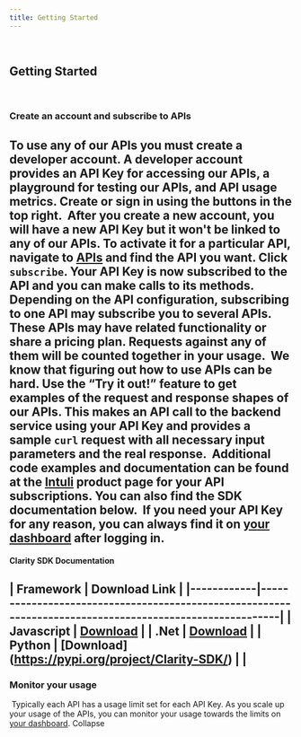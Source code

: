 ```yaml
---
title: Getting Started
---
```

​
## Getting Started
​
### Create an account and subscribe to APIs
​
To use any of our APIs you must create a developer account. A developer account provides an API Key for accessing our APIs, a playground for testing our APIs, and API usage metrics. Create or sign in using the buttons in the top right.
​
After you create a new account, you will have a new API Key but it won't be linked to any of our APIs. To activate it for a particular API, navigate to [APIs](/apis) and find the API you want. Click `subscribe`. Your API Key is now subscribed to the API and you can make calls to its methods.
​
Depending on the API configuration, subscribing to one API may subscribe you to several APIs. These APIs may have related functionality or share a pricing plan. Requests against any of them will be counted together in your usage.
​
We know that figuring out how to use APIs can be hard. Use the “Try it out!” feature to get examples of the request and response shapes of our APIs. This makes an API call to the backend service using your API Key and provides a sample `curl` request with all necessary input parameters and the real response.
​
Additional code examples and documentation can be found at the [Intuli](https://www.intuli.com) product page for your API subscriptions. You can also find the SDK documentation below.
​
If you need your API Key for any reason, you can always find it on [your dashboard](/dashboard) after logging in.
----
#### Clarity SDK Documentation
​
| Framework | Download Link                                              |
|------------|---------------------------------------------------------------------------------------------------------|
| Javascript | [Download](https://www.intuli.com/wp-content/uploads/2018/12/Clarity-Javascript-SDK-Documentation.docx) |
| .Net    | [Download](https://www.intuli.com/wp-content/uploads/2018/12/Clarity-NET-SDK-Documentation.docx)    |
| Python   | [Download] (https://pypi.org/project/Clarity-SDK/) |                                                |
​
​
​
----
### Monitor your usage
​
Typically each API has a usage limit set for each API Key. As you scale up your usage of the APIs, you can monitor your usage towards the limits on [your dashboard](/dashboard).
Collapse
